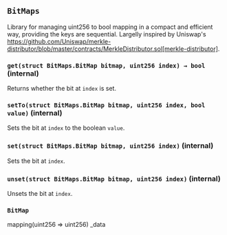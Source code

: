 ## `BitMaps`



Library for managing uint256 to bool mapping in a compact and efficient way, providing the keys are sequential.
Largelly inspired by Uniswap's https://github.com/Uniswap/merkle-distributor/blob/master/contracts/MerkleDistributor.sol[merkle-distributor].


### `get(struct BitMaps.BitMap bitmap, uint256 index) → bool` (internal)



Returns whether the bit at `index` is set.

### `setTo(struct BitMaps.BitMap bitmap, uint256 index, bool value)` (internal)



Sets the bit at `index` to the boolean `value`.

### `set(struct BitMaps.BitMap bitmap, uint256 index)` (internal)



Sets the bit at `index`.

### `unset(struct BitMaps.BitMap bitmap, uint256 index)` (internal)



Unsets the bit at `index`.



### `BitMap`


mapping(uint256 => uint256) _data



